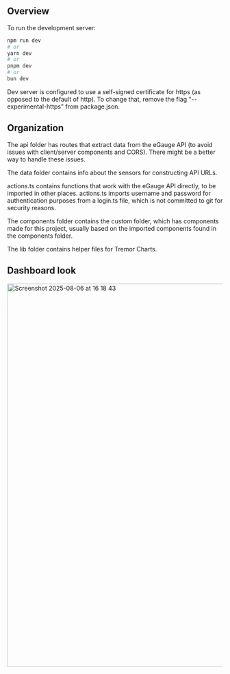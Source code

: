 ## Overview

To run the development server:

```bash
npm run dev
# or
yarn dev
# or
pnpm dev
# or
bun dev
```

Dev server is configured to use a self-signed certificate for https (as opposed to the default of http). To change that, remove the flag "--experimental-https" from package.json.

## Organization

The api folder has routes that extract data from the eGauge API (to avoid issues with client/server components and CORS). There might be a better way to handle these issues.

The data folder contains info about the sensors for constructing API URLs.

actions.ts contains functions that work with the eGauge API directly, to be imported in other places. actions.ts imports username and password for authentication purposes from a login.ts file, which is not committed to git for security reasons.

The components folder contains the custom folder, which has components made for this project, usually based on the imported components found in the components folder.

The lib folder contains helper files for Tremor Charts.

## Dashboard look

<img width="1406" height="893" alt="Screenshot 2025-08-06 at 16 18 43" src="https://github.com/user-attachments/assets/b6f1d666-131b-4d92-9e64-530698747bc3" />
